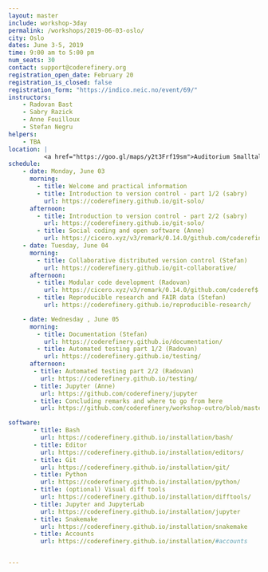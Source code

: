 ```yaml
---
layout: master
include: workshop-3day
permalink: /workshops/2019-06-03-oslo/
city: Oslo
dates: June 3-5, 2019
time: 9:00 am to 5:00 pm
num_seats: 30
contact: support@coderefinery.org
registration_open_date: February 20
registration_is_closed: false
registration_form: "https://indico.neic.no/event/69/"
instructors:
    - Radovan Bast
    - Sabry Razick
    - Anne Fouilloux
    - Stefan Negru
helpers:
    - TBA
location: |
          <a href="https://goo.gl/maps/y2t3Frf19sm">Auditorium Smalltalk</a>,  Ole-Johan Dahls hus.
schedule:
    - date: Monday, June 03
      morning:
        - title: Welcome and practical information
        - title: Introduction to version control - part 1/2 (sabry)
          url: https://coderefinery.github.io/git-solo/
      afternoon:
        - title: Introduction to version control - part 2/2 (sabry)
          url: https://coderefinery.github.io/git-solo/
        - title: Social coding and open software (Anne)
          url: https://cicero.xyz/v3/remark/0.14.0/github.com/coderefinery/social-coding/master/talk.md
    - date: Tuesday, June 04
      morning:
        - title: Collaborative distributed version control (Stefan)
          url: https://coderefinery.github.io/git-collaborative/
      afternoon:
        - title: Modular code development (Radovan)
          url: https://cicero.xyz/v3/remark/0.14.0/github.com/coderef$
        - title: Reproducible research and FAIR data (Stefan)
          url: https://coderefinery.github.io/reproducible-research/

    - date: Wednesday , June 05
      morning:
        - title: Documentation (Stefan)
          url: https://coderefinery.github.io/documentation/
        - title: Automated testing part 1/2 (Radovan)
          url: https://coderefinery.github.io/testing/
      afternoon:
       - title: Automated testing part 2/2 (Radovan)
         url: https://coderefinery.github.io/testing/
       - title: Jupyter (Anne)
         url: https://github.com/coderefinery/jupyter
       - title: Concluding remarks and where to go from here
         url: https://github.com/coderefinery/workshop-outro/blob/master/README.md

software:
       - title: Bash
         url: https://coderefinery.github.io/installation/bash/
       - title: Editor
         url: https://coderefinery.github.io/installation/editors/
       - title: Git
         url: https://coderefinery.github.io/installation/git/
       - title: Python
         url: https://coderefinery.github.io/installation/python/
       - title: (optional) Visual diff tools
         url: https://coderefinery.github.io/installation/difftools/
       - title: Jupyter and JupyterLab
         url: https://coderefinery.github.io/installation/jupyter
       - title: Snakemake
         url: https://coderefinery.github.io/installation/snakemake
       - title: Accounts
         url: https://coderefinery.github.io/installation/#accounts


---
```

